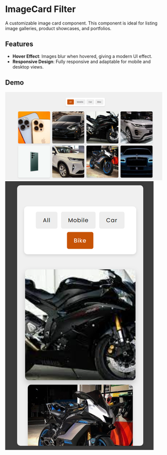 # ImageCard Filter

A customizable image card component. This component is ideal for listing image galleries, product showcases, and portfolios.

## Features

- **Hover Effect**: Images blur when hovered, giving a modern UI effect.
- **Responsive Design**: Fully responsive and adaptable for mobile and desktop views.


## Demo

![Demo](./assets/img/image.png)
![Demo](./assets/img/img1.png)
